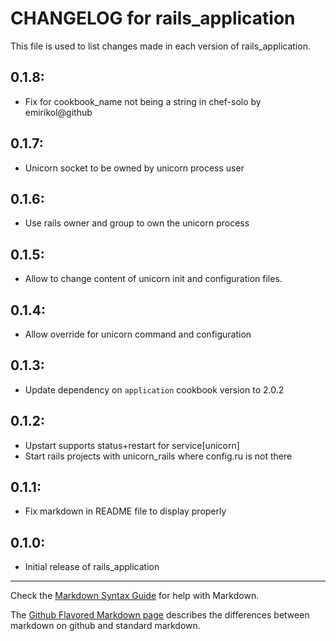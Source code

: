# CHANGELOG for rails_application

This file is used to list changes made in each version of rails_application.

## 0.1.8:

* Fix for cookbook_name not being a string in chef-solo by emirikol@github


## 0.1.7:

* Unicorn socket to be owned by unicorn process user


## 0.1.6:

* Use rails owner and group to own the unicorn process


## 0.1.5:

* Allow to change content of unicorn init and configuration files.


## 0.1.4:

* Allow override for unicorn command and configuration


## 0.1.3:

* Update dependency on `application` cookbook version to 2.0.2


## 0.1.2:

* Upstart supports status+restart for service[unicorn]
* Start rails projects with unicorn_rails where config.ru is not there


## 0.1.1:

* Fix markdown in README file to display properly


## 0.1.0:

* Initial release of rails_application

- - -
Check the [Markdown Syntax Guide](http://daringfireball.net/projects/markdown/syntax) for help with Markdown.

The [Github Flavored Markdown page](http://github.github.com/github-flavored-markdown/) describes the differences between markdown on github and standard markdown.
